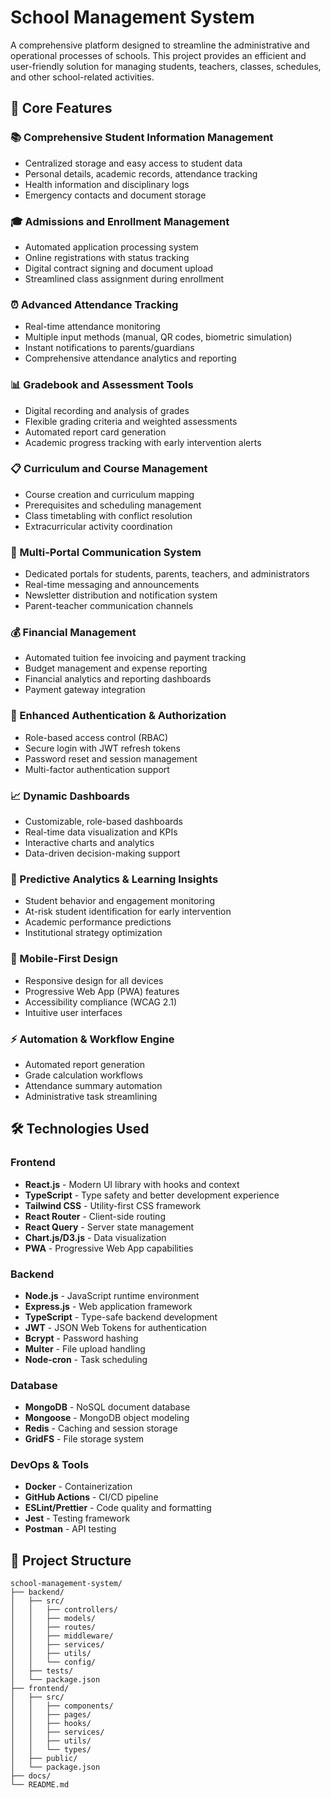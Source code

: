 # School Management System

A comprehensive platform designed to streamline the administrative and operational processes of schools. This project provides an efficient and user-friendly solution for managing students, teachers, classes, schedules, and other school-related activities.

## 🎯 Core Features

### 📚 Comprehensive Student Information Management
- Centralized storage and easy access to student data
- Personal details, academic records, attendance tracking
- Health information and disciplinary logs
- Emergency contacts and document storage

### 🎓 Admissions and Enrollment Management
- Automated application processing system
- Online registrations with status tracking
- Digital contract signing and document upload
- Streamlined class assignment during enrollment

### ⏰ Advanced Attendance Tracking
- Real-time attendance monitoring
- Multiple input methods (manual, QR codes, biometric simulation)
- Instant notifications to parents/guardians
- Comprehensive attendance analytics and reporting

### 📊 Gradebook and Assessment Tools
- Digital recording and analysis of grades
- Flexible grading criteria and weighted assessments
- Automated report card generation
- Academic progress tracking with early intervention alerts

### 📋 Curriculum and Course Management
- Course creation and curriculum mapping
- Prerequisites and scheduling management
- Class timetabling with conflict resolution
- Extracurricular activity coordination

### 💬 Multi-Portal Communication System
- Dedicated portals for students, parents, teachers, and administrators
- Real-time messaging and announcements
- Newsletter distribution and notification system
- Parent-teacher communication channels

### 💰 Financial Management
- Automated tuition fee invoicing and payment tracking
- Budget management and expense reporting
- Financial analytics and reporting dashboards
- Payment gateway integration

### 🔐 Enhanced Authentication & Authorization
- Role-based access control (RBAC)
- Secure login with JWT refresh tokens
- Password reset and session management
- Multi-factor authentication support

### 📈 Dynamic Dashboards
- Customizable, role-based dashboards
- Real-time data visualization and KPIs
- Interactive charts and analytics
- Data-driven decision-making support

### 🤖 Predictive Analytics & Learning Insights
- Student behavior and engagement monitoring
- At-risk student identification for early intervention
- Academic performance predictions
- Institutional strategy optimization

### 📱 Mobile-First Design
- Responsive design for all devices
- Progressive Web App (PWA) features
- Accessibility compliance (WCAG 2.1)
- Intuitive user interfaces

### ⚡ Automation & Workflow Engine
- Automated report generation
- Grade calculation workflows
- Attendance summary automation
- Administrative task streamlining

## 🛠️ Technologies Used

### Frontend
- **React.js** - Modern UI library with hooks and context
- **TypeScript** - Type safety and better development experience
- **Tailwind CSS** - Utility-first CSS framework
- **React Router** - Client-side routing
- **React Query** - Server state management
- **Chart.js/D3.js** - Data visualization
- **PWA** - Progressive Web App capabilities

### Backend
- **Node.js** - JavaScript runtime environment
- **Express.js** - Web application framework
- **TypeScript** - Type-safe backend development
- **JWT** - JSON Web Tokens for authentication
- **Bcrypt** - Password hashing
- **Multer** - File upload handling
- **Node-cron** - Task scheduling

### Database
- **MongoDB** - NoSQL document database
- **Mongoose** - MongoDB object modeling
- **Redis** - Caching and session storage
- **GridFS** - File storage system

### DevOps & Tools
- **Docker** - Containerization
- **GitHub Actions** - CI/CD pipeline
- **ESLint/Prettier** - Code quality and formatting
- **Jest** - Testing framework
- **Postman** - API testing

## 📁 Project Structure

```
school-management-system/
├── backend/
│   ├── src/
│   │   ├── controllers/
│   │   ├── models/
│   │   ├── routes/
│   │   ├── middleware/
│   │   ├── services/
│   │   ├── utils/
│   │   └── config/
│   ├── tests/
│   └── package.json
├── frontend/
│   ├── src/
│   │   ├── components/
│   │   ├── pages/
│   │   ├── hooks/
│   │   ├── services/
│   │   ├── utils/
│   │   └── types/
│   ├── public/
│   └── package.json
├── docs/
└── README.md
```

